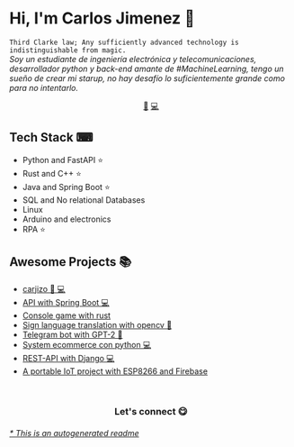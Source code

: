 # Hi, I'm Carlos Jimenez 👋

`Third Clarke law; Any sufficiently advanced technology is indistinguishable from magic.`<br><em>Soy un estudiante de ingeniería electrónica y telecomunicaciones, desarrollador python y back-end amante de #MachineLearning, tengo un sueño de crear mi starup, no hay desafío lo suficientemente grande como para no intentarlo.</em>

<p align="center">
<a href="https://github.com/carjizo/carjizo/blob/master/ai.md">🤖</a>
<a href="https://github.com/carjizo/carjizo/blob/master/backend.md">💻</a>
</p>
<!-- 
<a href="https://twitter.com/Hector_Pulido_">
<img align="right" height="auto" width="200" src="https://github.com/HectorPulido/HectorPulido/raw/master/img/pequesoft.png"/>
</a> -->

## Tech Stack ⌨

- Python and FastAPI ⭐
- Rust and C++ ⭐
- Java and Spring Boot ⭐
- SQL and No relational Databases
- Linux
- Arduino and electronics
- RPA ⭐

## Awesome Projects 📚

- [carjizo 🤖 💻](https://github.com/carjizo/carjizo)
- [API with Spring Boot 💻](https://github.com/carjizo/tienda-mayorista)
- [Console game with rust](https://github.com/carjizo/rust-console-game)
- [Sign language translation with opencv 🤖](https://github.com/carjizo/Traductor-Lenguaje-de-signos)
- [Telegram bot with GPT-2 🤖](https://github.com/carjizo/Telegram-bot-GPT2)
- [System ecommerce con python 💻](https://github.com/carjizo/system-ecommerce)
- [REST-API with Django 💻](https://github.com/carjizo/REST-API-django)
- [A portable IoT project with ESP8266 and Firebase](https://github.com/carjizo/ESP8266-Heartbeat-temp-humd)

<br>

<div align="center">
<h3 align="center">Let's connect 😋</h3>
</div>


###### [\* This is an autogenerated readme](https://github.com/carjizo/carjizo/tree/master/ReadmeGenerator)
